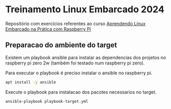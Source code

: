 # Treinamento Linux Embarcado 2024

Repositório com exercícios referentes ao curso [Aprendendo Linux Embarcado na Prática com Raspberry Pi](https://cursos.embarcados.com.br/cursos/aprendendo-linux-embarcado-na-pratica-co/)

## Preparacao do ambiente do target

Existem um playbook ansible para instalar as dependencias dos projetos no raspberry pi zero 2w (também foi testado num raspberry pi zero).

Para executar o playbook é preciso instalar o ansible no raspberry pi.

```bash
apt install -y ansible
```

Execute o playbook para instalacao dos pacotes necessarios no target.

```bash
ansible-playbook playbook-target.yml
```
